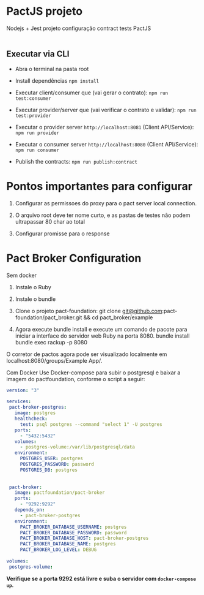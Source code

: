 

# PactJS projeto

Nodejs + Jest projeto configuração contract tests PactJS
<br>
<br>

## Executar via CLI

- Abra o terminal na pasta root

- Install dependências
`npm install`

- Executar client/consumer que (vai gerar o contrato):
`npm run test:consumer`

- Executar provider/server que (vai verificar o contrato e validar):
`npm run test:provider`

- Executar o provider server  `http://localhost:8081`  (Client API/Service):
`npm run provider`

- Executar o consumer server `http://localhost:8080` (Client API/Service):
`npm run consumer`

- Publish the contracts:
`npm run publish:contract`


# Pontos importantes para configurar

1. Configurar as permissoes do proxy para o pact server local connection.

2. O arquivo root deve ter nome curto, e as pastas de testes não podem ultrapassar 80 char ao total

4. Configurar promisse para o response



# Pact Broker Configuration
Sem docker

1. Instale o Ruby
2. Instale o bundle

3. Clone o projeto pact-foundation: git clone git@github.com:pact-foundation/pact_broker.git && cd pact_broker/example
 
4. Agora execute bundle install e execute um comando de pacote para iniciar a interface do servidor web Ruby na porta 8080. 
bundle install
bundle exec rackup -p 8080
 
O corretor de pactos agora pode ser visualizado localmente em localhost:8080/groups/Example App/. 

Com Docker
Use Docker-compose para subir o postgresql e baixar a imagem do pactfoundation, conforme o script a seguir:

```yaml
version: "3"
 
services:
 pact-broker-postgres:
   image: postgres
   healthcheck:
     test: psql postgres --command "select 1" -U postgres
   ports:
     - "5432:5432"
   volumes:
     - postgres-volume:/var/lib/postgresql/data
   environment:
     POSTGRES_USER: postgres
     POSTGRES_PASSWORD: password
     POSTGRES_DB: postgres
    
 
 pact-broker:
   image: pactfoundation/pact-broker
   ports:
     - "9292:9292"
   depends_on:
     - pact-broker-postgres
   environment:
     PACT_BROKER_DATABASE_USERNAME: postgres
     PACT_BROKER_DATABASE_PASSWORD: password
     PACT_BROKER_DATABASE_HOST: pact-broker-postgres
     PACT_BROKER_DATABASE_NAME: postgres
     PACT_BROKER_LOG_LEVEL: DEBUG
    
volumes:
 postgres-volume:
```

**Verifique se a porta 9292 está livre e suba o servidor com `docker-compose up`.**


